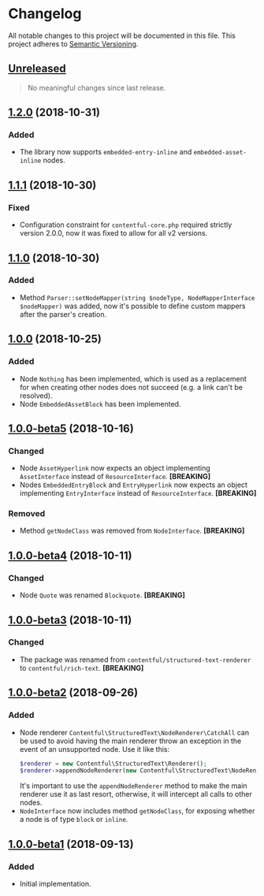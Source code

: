 # Changelog

All notable changes to this project will be documented in this file.
This project adheres to [Semantic Versioning](http://semver.org/).

## [Unreleased](https://github.com/contentful/rich-text.php/compare/1.2.0...HEAD)

<!-- PENDING-CHANGES -->
> No meaningful changes since last release.
<!-- /PENDING-CHANGES -->

## [1.2.0](https://github.com/contentful/rich-text.php/tree/1.2.0) (2018-10-31)

### Added

* The library now supports `embedded-entry-inline` and `embedded-asset-inline` nodes.

## [1.1.1](https://github.com/contentful/rich-text.php/tree/1.1.1) (2018-10-30)

### Fixed

* Configuration constraint for `contentful-core.php` required strictly version 2.0.0, now it was fixed to allow for all v2 versions.

## [1.1.0](https://github.com/contentful/rich-text.php/tree/1.1.0) (2018-10-30)

### Added

* Method `Parser::setNodeMapper(string $nodeType, NodeMapperInterface $nodeMapper)` was added, now it's possible to define custom mappers after the parser's creation.

## [1.0.0](https://github.com/contentful/rich-text.php/tree/1.0.0) (2018-10-25)

### Added

* Node `Nothing` has been implemented, which is used as a replacement for when creating other nodes does not succeed (e.g. a link can't be resolved).
* Node `EmbeddedAssetBlock` has been implemented.

## [1.0.0-beta5](https://github.com/contentful/rich-text.php/tree/1.0.0-beta5) (2018-10-16)

### Changed

* Node `AssetHyperlink` now expects an object implementing `AssetInterface` instead of `ResourceInterface`. **[BREAKING]**
* Nodes `EmbeddedEntryBlock` and `EntryHyperlink` now expects an object implementing `EntryInterface` instead of `ResourceInterface`. **[BREAKING]**

### Removed

* Method `getNodeClass` was removed from `NodeInterface`. **[BREAKING]**

## [1.0.0-beta4](https://github.com/contentful/rich-text.php/tree/1.0.0-beta4) (2018-10-11)

### Changed

* Node `Quote` was renamed `Blockquote`. **[BREAKING]**

## [1.0.0-beta3](https://github.com/contentful/rich-text.php/tree/1.0.0-beta3) (2018-10-11)

### Changed

* The package was renamed from `contentful/structured-text-renderer` to `contentful/rich-text`. **[BREAKING]**

## [1.0.0-beta2](https://github.com/contentful/rich-text.php/tree/1.0.0-beta2) (2018-09-26)

### Added

* Node renderer `Contentful\StructuredText\NodeRenderer\CatchAll` can be used to avoid having the main renderer throw an exception in the event of an unsupported node. Use it like this:
  ``` php
  $renderer = new Contentful\StructuredText\Renderer();
  $renderer->appendNodeRenderer(new Contentful\StructuredText\NodeRenderer\CatchAll());
  ```
  It's important to use the `appendNodeRenderer` method to make the main renderer use it as last resort, otherwise, it will intercept all calls to other nodes.
* `NodeInterface` now includes method `getNodeClass`, for exposing whether a node is of type `block` or `inline`.    

## [1.0.0-beta1](https://github.com/contentful/rich-text.php/tree/1.0.0-beta1) (2018-09-13)

### Added

* Initial implementation.
